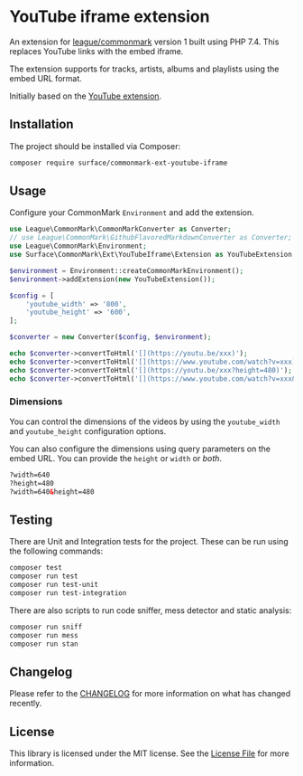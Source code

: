 # YouTube iframe extension

An extension for [league/commonmark](https://github.com/thephpleague/commonmark)
version 1 built using PHP 7.4. This replaces YouTube links with the embed iframe.

The extension supports for tracks, artists, albums and playlists using the embed
URL format.

Initially based on the [YouTube extension](https://github.com/zoonru/commonmark-ext-youtube-iframe).

## Installation

The project should be installed via Composer:

```bash
composer require surface/commonmark-ext-youtube-iframe
```

## Usage

Configure your CommonMark `Environment` and add the extension.

```php
use League\CommonMark\CommonMarkConverter as Converter;
// use League\CommonMark\GithubFlavoredMarkdownConverter as Converter;
use League\CommonMark\Environment;
use Surface\CommonMark\Ext\YouTubeIframe\Extension as YouTubeExtension;

$environment = Environment::createCommonMarkEnvironment();
$environment->addExtension(new YouTubeExtension());

$config = [
    'youtube_width' => '800',
    'youtube_height' => '600',
];

$converter = new Converter($config, $environment);

echo $converter->convertToHtml('[](https://youtu.be/xxx)');
echo $converter->convertToHtml('[](https://www.youtube.com/watch?v=xxx)');
echo $converter->convertToHtml('[](https://youtu.be/xxx?height=480)');
echo $converter->convertToHtml('[](https://www.youtube.com/watch?v=xxx&width=640)');
```

### Dimensions

You can control the dimensions of the videos by using the `youtube_width` and
`youtube_height` configuration options.

You can also configure the dimensions using query parameters on the embed URL.
You can provide the `height` or `width` or *both*.

```html
?width=640
?height=480
?width=640&height=480
```

## Testing

There are Unit and Integration tests for the project. These can be run using
the following commands:

```bash
composer test
composer run test
composer run test-unit
composer run test-integration
```

There are also scripts to run code sniffer, mess detector and static analysis:

```bash
composer run sniff
composer run mess
composer run stan
```

## Changelog

Please refer to the [CHANGELOG](CHANGELOG.md) for more information on what has
changed recently.

## License

This library is licensed under the MIT license. See the
[License File](LICENSE.md) for more information.
